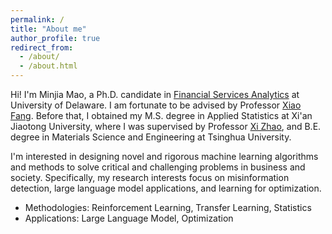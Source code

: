```yaml
---
permalink: /
title: "About me"
author_profile: true
redirect_from: 
  - /about/
  - /about.html
---
```



Hi! I'm Minjia Mao, a Ph.D. candidate in [Financial Services Analytics](https://lerner.udel.edu/centers/institute-for-financial-services-analytics/) at University of Delaware. I am fortunate to be advised by Professor [Xiao Fang](https://www.dalab.info/). Before that, I obtained my M.S. degree in Applied Statistics at Xi'an Jiaotong University, where I was supervised by Professor [Xi Zhao](https://gr.xjtu.edu.cn/en/web/zhaoxi1), and B.E. degree in Materials Science and Engineering at Tsinghua University. 

I'm interested in designing novel and rigorous machine learning algorithms and methods to solve critical and challenging problems in business and society. Specifically, my research interests focus on misinformation detection, large language model applications, and learning for optimization. 

* Methodologies: Reinforcement Learning, Transfer Learning, Statistics
* Applications: Large Language Model, Optimization 

